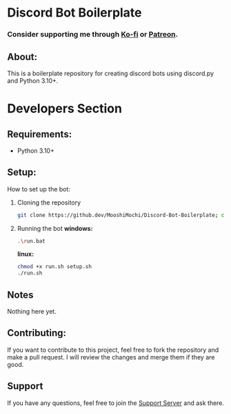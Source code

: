 # Discord Bot Boilerplate

### Consider supporting me through [Ko-fi](https://ko-fi.com/mooshi69) or [Patreon](https://patreon.com/mooshi69).

## About:

This is a boilerplate repository for creating discord bots using discord.py and Python 3.10+.

# Developers Section

## Requirements:

- Python 3.10+

## Setup:

How to set up the bot:

1.  Cloning the repository

    ```bash
    git clone https://github.dev/MooshiMochi/Discord-Bot-Boilerplate; cd Discord-Bot-Boilerplate
    ```

2.  Running the bot
    **windows:**

    ```bash
    .\run.bat
    ```

    **linux:**

    ```bash
    chmod +x run.sh setup.sh
    ./run.sh
    ```

## Notes

Nothing here yet.

## Contributing:

If you want to contribute to this project, feel free to fork the repository and make a pull request.
I will review the changes and merge them if they are good.

## Support

If you have any questions, feel free to join the [Support Server](https://discord.gg/TYkw8VBZkr) and ask there.
